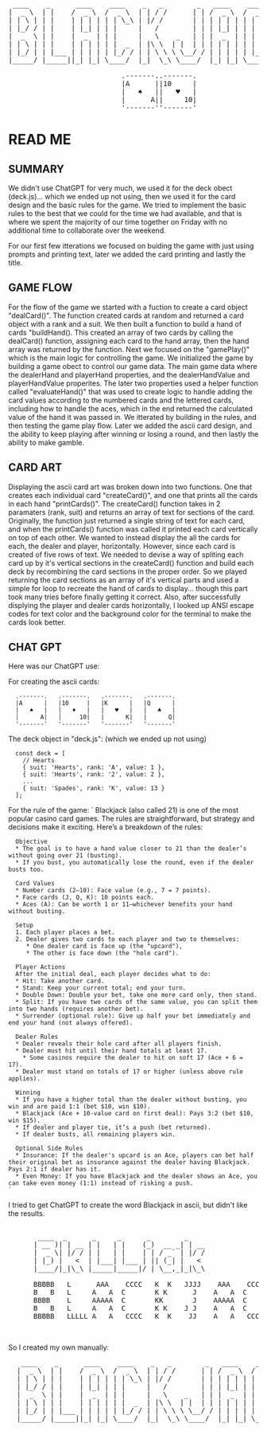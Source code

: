<pre>
 ____    _      ____    ____    _   _        _   ____    ____    _   _
|  _ \  | |    /  _ \  /  _ \  | | / /      | | /  _ \  /  _ \  | | / /
| | \ | | |    | | | | | | \_\ | |/ /       | | | | | | | | \_\ | |/ /
| |_/ / | |    | |_| | | |     |   /        | | | |_| | | |     | / /
|  _  \ | |    |  _  | | |     |   \    _   | | |  _  | | |     |   \
| | \ | | |    | | | | | |  _  | |\ \  | |  | | | | | | | |  _  | |\ \
| |_/ | | |___ | | | | | |_/ / | | \ \ \ \__/ / | | | | | |_/ / | | \ \
|_____/ |_____||_| |_| \____/  |_|  \_\ \____/  |_| |_| \____/  |_|  \_\

                           .-------..-------.
                           |A      ||10     |
                           |   ♠   ||   ♥   |
                           |      A||     10|
                           '-------''-------'
</pre>

# READ ME

## SUMMARY
We didn't use ChatGPT for very much, we used it for the deck obect (deck.js)... which we ended up not using, then we used it for the card design and the basic rules for the game. We tried to implement the basic rules to the best that we could for the time we had available, and that is where we spent the majority of our time together on Friday with no additional time to collaborate over the weekend.

For our first few itterations we focused on buiding the game with just using prompts and printing text, later we added the card printing and lastly the title.

## GAME FLOW
For the flow of the game we started with a fuction to create a card object "dealCard()". The function created cards at random and returned a card object with a rank and a suit. We then built a function to build a hand of cards "buildHand(). This created an array of two cards by calling the dealCard() function, assigning each card to the hand array, then the hand array was returned by the function. Next we focused on the "gamePlay()" which is the main logic for controlling the game. We initialized the game by building a game obect to control our game data. The main game data where the dealerHand and playerHand properties, and the dealerHandValue and playerHandValue properites. The later two properties used a helper function called "evaluateHand()" that was used to create logic to handle adding the card values according to the numbered cards and the lettered cards, including how to handle the aces, which in the end returned the calculated value of the hand it was passed in.  We itterated by building in the rules, and then testing the game play flow. Later we added the ascii card design, and the ability to keep playing after winning or losing a round, and then lastly the ability to make gamble.

## CARD ART
Displaying the ascii card art was broken down into two functions. One that creates each individual card "createCard()", and one that prints all the cards in each hand "printCards()". The createCard() function takes in 2 paramaters (rank, suit) and returns an array of text for sections of the card. Originally, the function just returned a single string of text for each card, and when the printCards() function was called it printed each card vertically on top of each other. We wanted to instead display the all the cards for each, the dealer and player, horizontally. However, since each card is created of five rows of text. We needed to devise a way of spliting each card up by it's vertical sections in the createCard() function and build each deck by recombining the card sections in the proper order. So we played returning the card sections as an array of it's vertical parts and used a simple for loop to recreate the hand of cards to display... though this part took many tries before finally getting it correct. Also, after successfully displying the player and dealer cards horizontally, I looked up ANSI escape codes for text color and the background color for the terminal to make the cards look better.

## CHAT GPT
Here was our ChatGPT use:

  For creating the ascii cards:

      .-------.   .-------.   .-------.   .-------.
      |A      |   |10     |   |K      |   |Q      |
      |   ♠   |   |   ♦   |   |   ♥   |   |   ♣   |
      |      A|   |     10|   |      K|   |      Q|
      '-------'   '-------'   '-------'   '-------'
  
  The deck object in "deck.js": (which we ended up not using)

      const deck = [
        // Hearts
        { suit: 'Hearts', rank: 'A', value: 1 },
        { suit: 'Hearts', rank: '2', value: 2 },
        ...
        { suit: 'Spades', rank: 'K', value: 13 }
      ];

  For the rule of the game:
    `
      Blackjack (also called 21) is one of the most popular casino card games. The rules are straightforward, but strategy and decisions make it exciting. Here’s a breakdown of the rules:

      Objective
      * The goal is to have a hand value closer to 21 than the dealer’s without going over 21 (busting).
      * If you bust, you automatically lose the round, even if the dealer busts too.

      Card Values
      * Number cards (2–10): Face value (e.g., 7 = 7 points).
      * Face cards (J, Q, K): 10 points each.
      * Aces (A): Can be worth 1 or 11—whichever benefits your hand without busting.

      Setup
      1. Each player places a bet.
      2. Dealer gives two cards to each player and two to themselves:
         * One dealer card is face up (the "upcard"),
         * The other is face down (the "hole card").

      Player Actions
      After the initial deal, each player decides what to do:
      * Hit: Take another card.
      * Stand: Keep your current total; end your turn.
      * Double Down: Double your bet, take one more card only, then stand.
      * Split: If you have two cards of the same value, you can split them into two hands (requires another bet).
      * Surrender (optional rule): Give up half your bet immediately and end your hand (not always offered).

      Dealer Rules
      * Dealer reveals their hole card after all players finish.
      * Dealer must hit until their hand totals at least 17.
        * Some casinos require the dealer to hit on soft 17 (Ace + 6 = 17).
      * Dealer must stand on totals of 17 or higher (unless above rule applies).

      Winning
      * If you have a higher total than the dealer without busting, you win and are paid 1:1 (bet $10, win $10).
      * Blackjack (Ace + 10-value card on first deal): Pays 3:2 (bet $10, win $15).
      * If dealer and player tie, it’s a push (bet returned).
      * If dealer busts, all remaining players win.

      Optional Side Rules
      * Insurance: If the dealer's upcard is an Ace, players can bet half their original bet as insurance against the dealer having Blackjack. Pays 2:1 if dealer has it.
      * Even Money: If you have Blackjack and the dealer shows an Ace, you can take even money (1:1) instead of risking a push.
    `

  I tried to get ChatGPT to create the word Blackjack in ascii, but didn't like the results.

  <pre>   
       ____  _      _     _      _        _    
      | __ )| | __ | |   | |    (_)  __ _| | __
      |  _ \| |/ / | |   | |    | | / _` | |/ /
      | |_) |   <  | |___| |___ | || (_| |   < 
      |____/|_|\_\ |_____|_____|/ | \__,_|_|\_\

      BBBBB   L      AAA    CCCC   K  K   JJJJ    AAA    CCCC   K  K
      B   B   L     A   A  C       K K      J    A   A  C       K K 
      BBBB    L     AAAAA  C       KK       J    AAAAA  C       KK  
      B   B   L     A   A  C       K K    J J    A   A  C       K K 
      BBBBB   LLLLL A   A   CCCC   K  K    JJ    A   A   CCCC   K  K
    
  </pre>
  
  So I created my own manually:

  <pre>
   ____    _      ____    ____    _   _        _   ____    ____    _   _
  |  _ \  | |    /  _ \  /  _ \  | | / /      | | /  _ \  /  _ \  | | / /
  | | \ | | |    | | | | | | \_\ | |/ /       | | | | | | | | \_\ | |/ /
  | |_/ / | |    | |_| | | |     |   /        | | | |_| | | |     | / /
  |  _  \ | |    |  _  | | |     |   \    _   | | |  _  | | |     |   \
  | | \ | | |    | | | | | |  _  | |\ \  | |  | | | | | | | |  _  | |\ \
  | |_/ | | |___ | | | | | |_/ / | | \ \ \ \__/ / | | | | | |_/ / | | \ \
  |_____/ |_____||_| |_| \____/  |_|  \_\ \____/  |_| |_| \____/  |_|  \_\

  </pre>